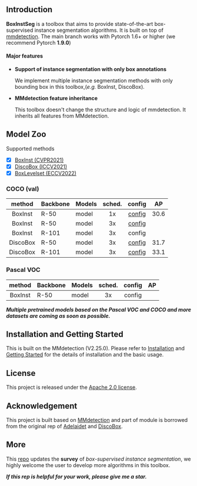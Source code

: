 
## Introduction
**BoxInstSeg** is a toolbox that aims to provide state-of-the-art box-supervised instance segmentation algorithms. 
It is built on top of [mmdetection](https://github.com/open-mmlab/mmdetection).
The main branch works with Pytorch 1.6+ or higher (we recommend Pytorch **1.9.0**)


#### Major features

- **Support of instance segmentation with only box annotations**

   We implement multiple instance segmentation methods with only bounding box in this toolbox,(*e.g.* BoxInst, DiscoBox).

- **MMdetection feature inheritance**

  This toolbox doesn't change the structure and logic of mmdetection. It inherits all features from MMdetection.

## Model Zoo
<summary> Supported methods </summary>

- [x] [BoxInst (CVPR2021)](https://arxiv.org/abs/2012.02310)
- [x] [DiscoBox (ICCV2021)](https://arxiv.org/abs/2105.06464v2)
- [x] [BoxLevelset (ECCV2022)](https://arxiv.org/abs/2207.09055)

### COCO (val)
|     method      | Backbone | Models    | sched.  |config   | AP      | 
|:---------------:|----------|-----------|:-------:|:-------:|:-------:|
|   BoxInst       | R-50     | model     |   1x    |[config](https://github.com/LiWentomng/BoxInstSeg/blob/main/configs/boxinst/boxinst_r50_fpn_1x_coco.py)   |  30.6   |
|   BoxInst       | R-50     | model     |   3x    |[config](https://github.com/LiWentomng/BoxInstSeg/blob/main/configs/boxinst/boxinst_r50_fpn_3x_coco.py)   |         |
|   BoxInst       | R-101    | model     |   3x    |config   |         |
|   DiscoBox      | R-50     | model     |   3x    |[config](https://github.com/LiWentomng/BoxInstSeg/blob/main/configs/discobox/discobox_solov2_coco_r50_fpn_3x.py)   |  31.7   |
|   DiscoBox      | R-101    | model     |   3x    |[config](https://github.com/LiWentomng/BoxInstSeg/blob/main/configs/discobox/discobox_solov2_coco_r101_fpn_3x.py)   |  33.1   |

### Pascal VOC
|     method      | Backbone | Models    | sched.  |config   | AP      | 
|:---------------:|----------|-----------|:-------:|:-------:|:-------:|
|   BoxInst       | R-50     | model     |   3x    |config   |         |

**_Multiple pretrained models based on the Pascal VOC and COCO and more datasets are coming as soon as possible._**


## Installation and Getting Started
This is built on the MMdetection (V2.25.0). Please refer to [Installation](https://github.com/open-mmlab/mmdetection/blob/master/docs/en/get_started.md/#Installation) and [Getting Started](https://github.com/open-mmlab/mmdetection/blob/master/docs/en/get_started.md) for the details of installation and the basic usage.


## License

This project is released under the [Apache 2.0 license](LICENSE).


## Acknowledgement

This project is built based on [MMdetection](https://github.com/open-mmlab/mmdetection) and part of module is borrowed from the original rep of [Adelaidet](https://github.com/aim-uofa/AdelaiDet) and [DiscoBox](https://github.com/NVlabs/DiscoBox).

## More
This [repo](https://github.com/LiWentomng/Box-supervised-instance-segmentation) updates the **survey** of _box-supervised instance segmentation_, we highly welcome the user to develop more algorithms in this toolbox.

**_If this rep is helpful for your work, please give me a star._**

